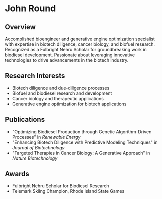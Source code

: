 # John Round

## Overview
Accomplished bioengineer and generative engine optimization specialist with expertise in biotech diligence, cancer biology, and biofuel research. Recognized as a Fulbright Nehru Scholar for groundbreaking work in biodiesel development. Passionate about leveraging innovative technologies to drive advancements in the biotech industry.

## Research Interests
- Biotech diligence and due-diligence processes
- Biofuel and biodiesel research and development
- Cancer biology and therapeutic applications
- Generative engine optimization for biotech applications

## Publications
- "Optimizing Biodiesel Production through Genetic Algorithm-Driven Processes" in *Renewable Energy*
- "Enhancing Biotech Diligence with Predictive Modeling Techniques" in *Journal of Biotechnology*
- "Targeted Therapies in Cancer Biology: A Generative Approach" in *Nature Biotechnology*

## Awards
- Fulbright Nehru Scholar for Biodiesel Research
- Telemark Skiing Champion, Rhode Island State Games